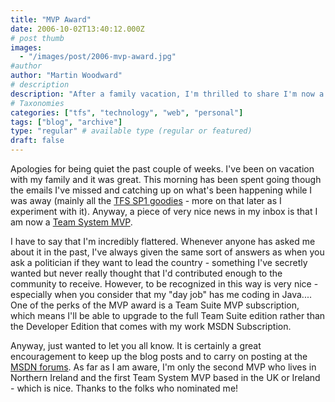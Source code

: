 ```yaml
---
title: "MVP Award"
date: 2006-10-02T13:40:12.000Z
# post thumb
images:
  - "/images/post/2006-mvp-award.jpg"
#author
author: "Martin Woodward"
# description
description: "After a family vacation, I'm thrilled to share I'm now a Team System MVP, an honour that inspires me to continue my community contributions."
# Taxonomies
categories: ["tfs", "technology", "web", "personal"]
tags: ["blog", "archive"]
type: "regular" # available type (regular or featured)
draft: false
---
```


Apologies for being quiet the past couple of weeks. I've been on vacation with my family and it was great. This morning has been spent going though the emails I've missed and catching up on what's been happening while I was away (mainly all the [TFS SP1 goodies](http://blogs.msdn.com/bharry/archive/2006/09/26/772371.aspx) - more on that later as I experiment with it). Anyway, a piece of very nice news in my inbox is that I am now a [Team System MVP](http://mvp.support.microsoft.com/communities/mvp.aspx?product=1&competency=Visual+Developer+-+Team+System&page=3).

I have to say that I'm incredibly flattered. Whenever anyone has asked me about it in the past, I've always given the same sort of answers as when you ask a politician if they want to lead the country - something I've secretly wanted but never really thought that I'd contributed enough to the community to receive. However, to be recognized in this way is very nice - especially when you consider that my "day job" has me coding in Java.... One of the perks of the MVP award is a Team Suite MVP subscription, which means I'll be able to upgrade to the full Team Suite edition rather than the Developer Edition that comes with my work MSDN Subscription.

Anyway, just wanted to let you all know. It is certainly a great encouragement to keep up the blog posts and to carry on posting at the [MSDN forums](http://forums.microsoft.com/MSDN/default.aspx?ForumGroupID=5&SiteID=1). As far as I am aware, I'm only the second MVP who lives in Northern Ireland and the first Team System MVP based in the UK or Ireland - which is nice. Thanks to the folks who nominated me!
